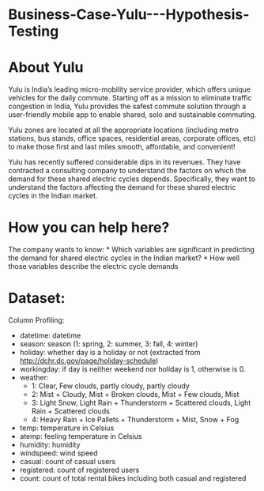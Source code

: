 # Business-Case-Yulu---Hypothesis-Testing
# About Yulu

Yulu is India’s leading micro-mobility service provider, which offers unique vehicles for the daily commute. Starting off as a mission to eliminate traffic congestion in India, Yulu provides the safest commute solution through a user-friendly mobile app to enable shared, solo and sustainable commuting.

Yulu zones are located at all the appropriate locations (including metro stations, bus stands, office spaces, residential areas, corporate offices, etc) to make those first and last miles smooth, affordable, and convenient!

Yulu has recently suffered considerable dips in its revenues. They have contracted a consulting company to understand the factors on which the demand for these shared electric cycles depends. Specifically, they want to understand the factors affecting the demand for these shared electric cycles in the Indian market.

# How you can help here?

The company wants to know:
             * Which variables are significant in predicting the demand for shared electric cycles in the Indian market?
             * How well those variables describe the electric cycle demands
# Dataset:

Column Profiling:

* datetime: datetime
* season: season (1: spring, 2: summer, 3: fall, 4: winter)
* holiday: whether day is a holiday or not (extracted from http://dchr.dc.gov/page/holiday-schedule)
* workingday: if day is neither weekend nor holiday is 1, otherwise is 0.
* weather:
    * 1: Clear, Few clouds, partly cloudy, partly cloudy
    * 2: Mist + Cloudy, Mist + Broken clouds, Mist + Few clouds, Mist
    * 3: Light Snow, Light Rain + Thunderstorm + Scattered clouds, Light Rain + Scattered clouds
    * 4: Heavy Rain + Ice Pallets + Thunderstorm + Mist, Snow + Fog
* temp: temperature in Celsius
* atemp: feeling temperature in Celsius
* humidity: humidity
* windspeed: wind speed
* casual: count of casual users
* registered: count of registered users
* count: count of total rental bikes including both casual and registered
